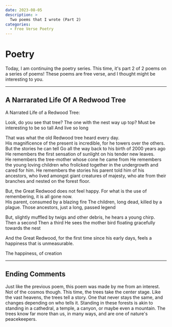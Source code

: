 ```yaml
---
date: 2023-08-05
description: >
  Two poems that I wrote (Part 2)
categories:
  - Free Verse Poetry
---
```


# Poetry

Today, I am continuing the poetry series. This time, it's part 2 of 2 poems on a series of poems! These poems are free verse, and I thought might be interesting to you.


<!-- more -->

---


## A Narrarated Life Of A Redwood Tree

A Narrated Life of a Redwood Tree:


Look, do you see that tree?
The one with the nest way up top?
Must be interesting to be so tall
And live so long

That was what the old Redwood tree heard every day.  
His magnificence of the present is incredible, for he towers over the others.
But the stories he can tell
Go all the way back to his birth of 2000 years ago
He remembers the first sensation of sunlight on his tender new leaves.  
He remembers the tree-mother whose cone he came from
He remembers the young loving children who frolicked together in the undergrowth and cared for him.
He remembers the stories his parent told him of his ancestors, who lived amongst giant creatures of majesty, who ate from their branches and nested on the forest floor.  

But, the Great Redwood does not feel happy.  For what is the use of remembering, it is all gone now.  
His parent, consumed by a blazing fire
The children, long dead, killed by a plague.
Those ancestors, just a long, passed legend

But, slightly muffled by twigs and other debris, he hears a young chirp.
Then a second
Then a third
He sees the mother bird floating gracefully towards the nest

And the Great Redwood, for the first time since his early days, feels a happiness that is unmeasurable.  

The happiness, of creation







---
## Ending Comments

Just like the previous poem, this poem was made by me from an interest. Not of the cosmos though. This time, the trees take the center stage. Like the vast heavens, the trees tell a story. One that never stays the same, and changes depending on who tells it. Standing in these forests is akin to standing in a cathedral, a temple, a canyon, or maybe even a mountain. The trees know far more than us, in many ways, and are one of nature's peacekeepers. 